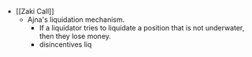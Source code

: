 - [[Zaki Call]]
	- Ajna's liquidation mechanism.
		- If a liquidator tries to liquidate a position that is not underwater, then they lose money.
		- disincentives liq